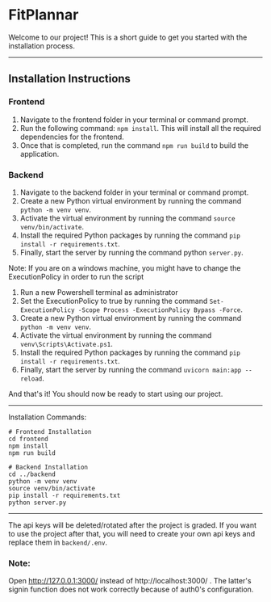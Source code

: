 # FitPlannar

Welcome to our project! This is a short guide to get you started with the installation process.

---

## Installation Instructions

### Frontend

1. Navigate to the frontend folder in your terminal or command prompt.
2. Run the following command: `npm install`. This will install all the required dependencies for the frontend.
3. Once that is completed, run the command `npm run build` to build the application.

### Backend

1. Navigate to the backend folder in your terminal or command prompt.
2. Create a new Python virtual environment by running the command `python -m venv venv`.
3. Activate the virtual environment by running the command `source venv/bin/activate`.
4. Install the required Python packages by running the command `pip install -r requirements.txt`.
5. Finally, start the server by running the command python `server.py`.

Note: If you are on a windows machine, you might have to change the ExecutionPolicy in order to run the script
1. Run a new Powershell terminal as administrator
2. Set the ExecutionPolicy to true by running the command `Set-ExecutionPolicy -Scope Process -ExecutionPolicy Bypass -Force`.
3. Create a new Python virtual environment by running the command `python -m venv venv`.
4. Activate the virtual environment by running the command `venv\Scripts\Activate.ps1`.
5. Install the required Python packages by running the command `pip install -r requirements.txt`.
6. Finally, start the server by running the command `uvicorn main:app --reload`.

And that's it! You should now be ready to start using our project.

---

Installation Commands:

```
# Frontend Installation
cd frontend
npm install
npm run build

# Backend Installation
cd ../backend
python -m venv venv
source venv/bin/activate
pip install -r requirements.txt
python server.py
```

---

The api keys will be deleted/rotated after the project is graded. If you want to use the project after that, you will need to create your own api keys and replace them in `backend/.env`.

### Note:

Open http://127.0.0.1:3000/ instead of http://localhost:3000/ . The latter's signin function
does not work correctly because of auth0's configuration.
